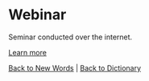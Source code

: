 # Webinar

Seminar conducted over the internet.

[Learn more](https://en.wiktionary.org/wiki/webinar)

[Back to New Words](New_Words.md) | [Back to Dictionary](../dictionary.md)
